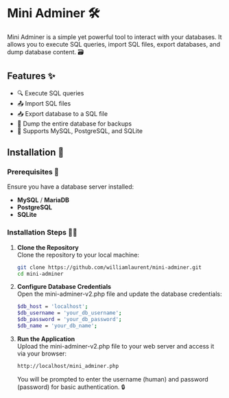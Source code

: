 # Mini Adminer 🛠️

Mini Adminer is a simple yet powerful tool to interact with your databases. It allows you to execute SQL queries, import SQL files, export databases, and dump database content. 🗃️

## Features ✨

- 🔍 Execute SQL queries
- 📤 Import SQL files
- 📥 Export database to a SQL file
- 💾 Dump the entire database for backups
- 🚀 Supports MySQL, PostgreSQL, and SQLite

## Installation 🔧

### Prerequisites 📌

Ensure you have a database server installed:

- **MySQL** / **MariaDB**
- **PostgreSQL**
- **SQLite**

### Installation Steps 🚶‍♂️

1. **Clone the Repository**  
   Clone the repository to your local machine:
   ```bash
   git clone https://github.com/williamlaurent/mini-adminer.git
   cd mini-adminer
   ```

2. **Configure Database Credentials**  
   Open the mini-adminer-v2.php file and update the database credentials:
   ```bash
   $db_host = 'localhost';
   $db_username = 'your_db_username';
   $db_password = 'your_db_password';
   $db_name = 'your_db_name';
   ```

3. **Run the Application**  
   Upload the mini-adminer-v2.php file to your web server and access it via your browser:
   ```bash
   http://localhost/mini_adminer.php
   ```
   You will be prompted to enter the username (human) and password (password) for basic authentication. 🔒
